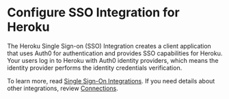 # Configure SSO Integration for Heroku

The Heroku Single Sign-on (SSO) Integration creates a client application that uses Auth0 for authentication and provides SSO capabilities for Heroku. Your users log in to Heroku with Auth0 identity providers, which means the identity provider performs the identity credentials verification.

To learn more, read [Single Sign-On Integrations](https://auth0.com/docs/sso). If you need details about other integrations, review [Connections](https://auth0.com/docs/identityproviders).